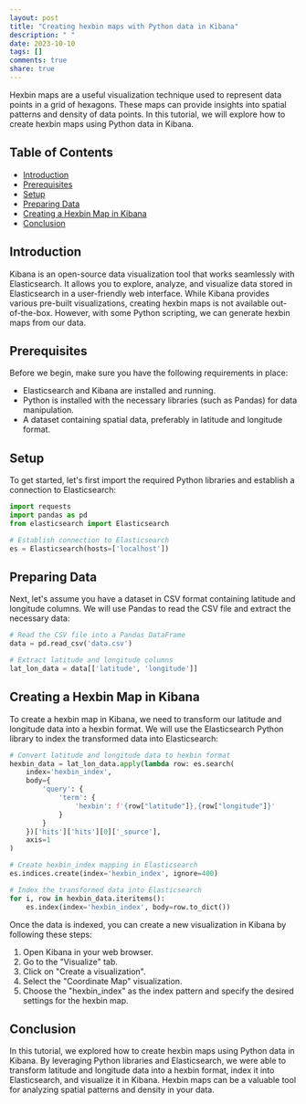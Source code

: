 ```yaml
---
layout: post
title: "Creating hexbin maps with Python data in Kibana"
description: " "
date: 2023-10-10
tags: []
comments: true
share: true
---
```


Hexbin maps are a useful visualization technique used to represent data points in a grid of hexagons. These maps can provide insights into spatial patterns and density of data points. In this tutorial, we will explore how to create hexbin maps using Python data in Kibana.

## Table of Contents
- [Introduction](#introduction)
- [Prerequisites](#prerequisites)
- [Setup](#setup)
- [Preparing Data](#preparing-data)
- [Creating a Hexbin Map in Kibana](#creating-a-hexbin-map-in-kibana)
- [Conclusion](#conclusion)

## Introduction
Kibana is an open-source data visualization tool that works seamlessly with Elasticsearch. It allows you to explore, analyze, and visualize data stored in Elasticsearch in a user-friendly web interface. While Kibana provides various pre-built visualizations, creating hexbin maps is not available out-of-the-box. However, with some Python scripting, we can generate hexbin maps from our data.

## Prerequisites
Before we begin, make sure you have the following requirements in place:

- Elasticsearch and Kibana are installed and running.
- Python is installed with the necessary libraries (such as Pandas) for data manipulation.
- A dataset containing spatial data, preferably in latitude and longitude format.

## Setup
To get started, let's first import the required Python libraries and establish a connection to Elasticsearch:

```python
import requests
import pandas as pd
from elasticsearch import Elasticsearch

# Establish connection to Elasticsearch
es = Elasticsearch(hosts=['localhost'])
```

## Preparing Data
Next, let's assume you have a dataset in CSV format containing latitude and longitude columns. We will use Pandas to read the CSV file and extract the necessary data:

```python
# Read the CSV file into a Pandas DataFrame
data = pd.read_csv('data.csv')

# Extract latitude and longitude columns
lat_lon_data = data[['latitude', 'longitude']]
```

## Creating a Hexbin Map in Kibana
To create a hexbin map in Kibana, we need to transform our latitude and longitude data into a hexbin format. We will use the Elasticsearch Python library to index the transformed data into Elasticsearch:

```python
# Convert latitude and longitude data to hexbin format
hexbin_data = lat_lon_data.apply(lambda row: es.search(
    index='hexbin_index',
    body={
        'query': {
            'term': {
                'hexbin': f'{row["latitude"]},{row["longitude"]}'
            }
        }
    })['hits']['hits'][0]['_source'],
    axis=1
)

# Create hexbin_index mapping in Elasticsearch
es.indices.create(index='hexbin_index', ignore=400)

# Index the transformed data into Elasticsearch
for i, row in hexbin_data.iteritems():
    es.index(index='hexbin_index', body=row.to_dict())
```

Once the data is indexed, you can create a new visualization in Kibana by following these steps:
1. Open Kibana in your web browser.
2. Go to the "Visualize" tab.
3. Click on "Create a visualization".
4. Select the "Coordinate Map" visualization.
5. Choose the "hexbin_index" as the index pattern and specify the desired settings for the hexbin map.

## Conclusion
In this tutorial, we explored how to create hexbin maps using Python data in Kibana. By leveraging Python libraries and Elasticsearch, we were able to transform latitude and longitude data into a hexbin format, index it into Elasticsearch, and visualize it in Kibana. Hexbin maps can be a valuable tool for analyzing spatial patterns and density in your data.